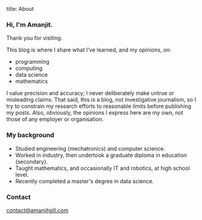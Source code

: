 title: About

### Hi, I'm Amanjit.

Thank you for visiting.

This blog is where I share what I've learned, and my opinions, on:

- programming
- computing
- data science
- mathematics

I value precision and accuracy; I never deliberately make untrue or misleading claims. That said, this is a blog, not investigative journalism, so I try to constrain my research efforts to reasonable limits before publishing my posts. Also, obviously, the opinions I express here are my own, not those of any employer or organisation.

### My background

- Studied engineering (mechatronics) and computer science. 
- Worked in industry, then undertook a graduate diploma in education (secondary).
- Taught mathematics, and occasionally IT and robotics, at high school level.
- Recently completed a master's degree in data science. 

### Contact 

contact@amanjitgill.com


